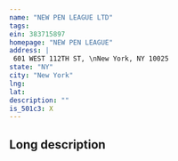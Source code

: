 ```yaml
---
name: "NEW PEN LEAGUE LTD"
tags:
ein: 383715897
homepage: "NEW PEN LEAGUE"
address: |
 601 WEST 112TH ST, \nNew York, NY 10025
state: "NY"
city: "New York"
lng: 
lat: 
description: ""
is_501c3: X
---
```


## Long description


